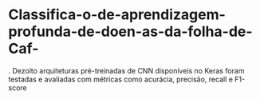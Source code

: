 # Classifica-o-de-aprendizagem-profunda-de-doen-as-da-folha-de-Caf-
. Dezoito arquiteturas pré-treinadas de CNN disponíveis no Keras foram testadas e avaliadas com métricas como acurácia, precisão, recall e F1-score
